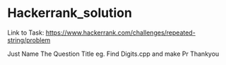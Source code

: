 # Hackerrank_solution

Link to Task: https://www.hackerrank.com/challenges/repeated-string/problem

Just Name The Question Title
eg. Find Digits.cpp and make Pr
Thankyou
